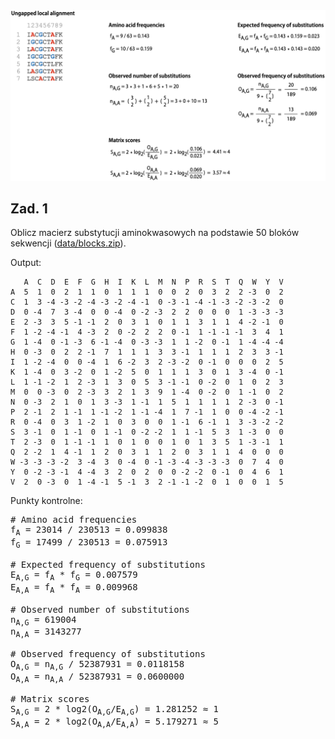 <img src="../images/substitution_matrix.png" alt="substitution_matrix">

## Zad. 1
Oblicz macierz substytucji aminokwasowych na podstawie 50 bloków sekwencji ([data/blocks.zip](../data/blocks.zip)). 

Output:

```
   A  C  D  E  F  G  H  I  K  L  M  N  P  R  S  T  Q  W  Y  V
A  5  1  0  2  1  1  0  1  1  1  0  0  2  0  3  2  2 -3  0  2
C  1  3 -4 -3 -2 -4 -3 -2 -4 -1  0 -3 -1 -4 -1 -3 -2 -3 -2  0
D  0 -4  7  3 -4  0  0 -4  0 -2 -3  2  2  0  0  0  1 -3 -3 -3
E  2 -3  3  5 -1 -1  2  0  3  1  0  1  1  3  1  1  4 -2 -1  0
F  1 -2 -4 -1  4 -3  2  0 -2  2  2  0 -1  1 -1 -1 -1  3  4  1
G  1 -4  0 -1 -3  6 -1 -4  0 -3 -3  1  1 -2  0 -1  1 -4 -4 -4
H  0 -3  0  2  2 -1  7  1  1  1  3  3 -1  1  1  1  2  3  3 -1
I  1 -2 -4  0  0 -4  1  6 -2  3  2 -3 -2  0 -1  0  0  0  2  5
K  1 -4  0  3 -2  0  1 -2  5  0  1  1  1  3  0  1  3 -4  0 -1
L  1 -1 -2  1  2 -3  1  3  0  5  3 -1 -1  0 -2  0  1  0  2  3
M  0  0 -3  0  2 -3  3  2  1  3  9  1 -4  0 -2  0  1 -1  0  2
N  0 -3  2  1  0  1  3 -3  1 -1  1  5  1  1  1  1  2 -3  0 -1
P  2 -1  2  1 -1  1 -1 -2  1 -1 -4  1  7 -1  1  0  0 -4 -2 -1
R  0 -4  0  3  1 -2  1  0  3  0  0  1 -1  6 -1  1  3 -3 -2 -2
S  3 -1  0  1 -1  0  1 -1  0 -2 -2  1  1 -1  5  3  1 -3  0  0
T  2 -3  0  1 -1 -1  1  0  1  0  0  1  0  1  3  5  1 -3 -1  1
Q  2 -2  1  4 -1  1  2  0  3  1  1  2  0  3  1  1  4  0  0  0
W -3 -3 -3 -2  3 -4  3  0 -4  0 -1 -3 -4 -3 -3 -3  0  7  4  0
Y  0 -2 -3 -1  4 -4  3  2  0  2  0  0 -2 -2  0 -1  0  4  6  1
V  2  0 -3  0  1 -4 -1  5 -1  3  2 -1 -1 -2  0  1  0  0  1  5
```

Punkty kontrolne:

<pre>
# Amino acid frequencies
f<sub>A</sub> = 23014 / 230513 = 0.099838                      
f<sub>G</sub> = 17499 / 230513 = 0.075913

# Expected frequency of substitutions
E<sub>A,G</sub> = f<sub>A</sub> * f<sub>G</sub> = 0.007579 
E<sub>A,A</sub> = f<sub>A</sub> * f<sub>A</sub> = 0.009968

# Observed number of substitutions
n<sub>A,G</sub> = 619004
n<sub>A,A</sub> = 3143277

# Observed frequency of substitutions
O<sub>A,G</sub> = n<sub>A,G</sub> / 52387931 = 0.0118158
O<sub>A,A</sub> = n<sub>A,A</sub> / 52387931 = 0.0600000

# Matrix scores
S<sub>A,G</sub> = 2 * log2(O<sub>A,G</sub>/E<sub>A,G</sub>) = 1.281252 ≈ 1
S<sub>A,A</sub> = 2 * log2(O<sub>A,A</sub>/E<sub>A,A</sub>) = 5.179271 ≈ 5
</pre>

